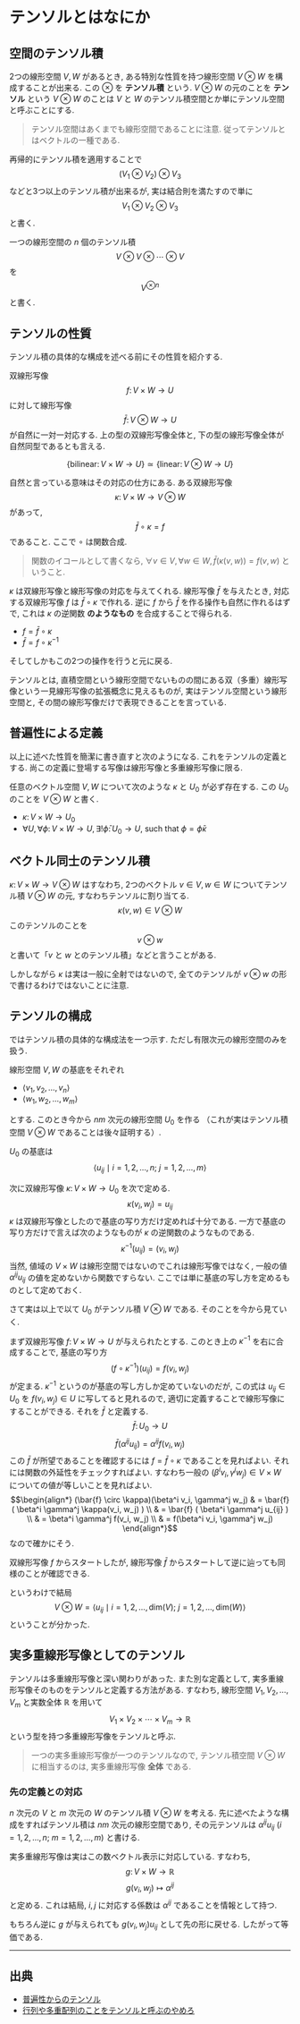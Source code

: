 # テンソルとはなにか

## 空間のテンソル積

2つの線形空間 $V, W$ があるとき,
ある特別な性質を持つ線形空間 $V \otimes W$ を構成することが出来る.
この $\otimes$ を **テンソル積** という.
$V \otimes W$ の元のことを **テンソル** という
$V \otimes W$ のことは $V$ と $W$ のテンソル積空間とか単にテンソル空間と呼ぶことにする.

> テンソル空間はあくまでも線形空間であることに注意.
> 従ってテンソルとはベクトルの一種である.

再帰的にテンソル積を適用することで
$$(V_1 \otimes V_2) \otimes V_3$$
などと3つ以上のテンソル積が出来るが, 実は結合則を満たすので単に
$$V_1 \otimes V_2 \otimes V_3$$
と書く.

一つの線形空間の $n$ 個のテンソル積
$$V \otimes V \otimes \cdots \otimes V$$
を
$$V^{\otimes n}$$
と書く.

## テンソルの性質

テンソル積の具体的な構成を述べる前にその性質を紹介する.

双線形写像
$$f \colon V \times W \to U$$
に対して線形写像
$$\bar{f} \colon V \otimes W \to U$$
が自然に一対一対応する.
上の型の双線形写像全体と, 下の型の線形写像全体が自然同型であるとも言える.

$$\{ \text{bilinear} \colon V \times W \to U \} \simeq \{ \text{linear} \colon V \otimes W \to U \}$$

自然と言っている意味はその対応の仕方にある.
ある双線形写像
$$\kappa \colon V \times W \to V \otimes W$$
があって,
$$\bar{f} \circ \kappa = f$$
であること.
ここで $\circ$ は関数合成.

> 関数のイコールとして書くなら,
> $\forall v \in V, \forall w \in W, \bar{f}(\kappa(v, w)) = f(v, w)$
> ということ.

$\kappa$ は双線形写像と線形写像の対応を与えてくれる.
線形写像 $\bar{f}$ を与えたとき, 対応する双線形写像 $f$ は $\bar{f} \circ \kappa$ で作れる.
逆に $f$ から $\bar{f}$ を作る操作も自然に作れるはずで,
これは $\kappa$ の逆関数 **のようなもの** を合成することで得られる.

- $f = \bar{f} \circ \kappa$
- $\bar{f} = f \circ \kappa^{-1}$

そしてしかもこの2つの操作を行うと元に戻る.

テンソルとは,
直積空間という線形空間でないものの間にある双（多重）線形写像という一見線形写像の拡張概念に見えるものが,
実はテンソル空間という線形空間と, その間の線形写像だけで表現できることを言っている.

## 普遍性による定義

以上に述べた性質を簡潔に書き直すと次のようになる.
これをテンソルの定義とする.
尚この定義に登場する写像は線形写像と多重線形写像に限る.

任意のベクトル空間
$V, W$ について次のような $\kappa$ と $U_0$ が必ず存在する.
この $U_0$ のことを $V \otimes W$ と書く.

- $\kappa \colon V \times W \to U_0$
- $\forall U, \forall \phi \colon V \times W \to U, \exists ! \bar{\phi} \colon U_0 \to U,$ such that $\phi = \bar{\phi} \kappa$

## ベクトル同士のテンソル積

$\kappa \colon V \times W \to V \otimes W$
はすなわち,
2つのベクトル $v \in V, w \in W$ についてテンソル積 $V \otimes W$ の元, すなわちテンソルに割り当てる.
$$\kappa(v, w) \in V \otimes W$$
このテンソルのことを
$$v \otimes w$$
と書いて「$v$ と $w$ とのテンソル積」などと言うことがある.

しかしながら $\kappa$ は実は一般に全射ではないので,
全てのテンソルが $v \otimes w$ の形で書けるわけではないことに注意.

## テンソルの構成

ではテンソル積の具体的な構成法を一つ示す.
ただし有限次元の線形空間のみを扱う.

線形空間 $V, W$ の基底をそれぞれ

- $\langle v_1, v_2, \ldots, v_n \rangle$
- $\langle w_1, w_2, \ldots, w_m \rangle$

とする.
このとき今から $nm$ 次元の線形空間 $U_0$ を作る
（これが実はテンソル積空間 $V \otimes W$ であることは後々証明する）.

$U_0$ の基底は
$$\langle u_{ij} \mid i=1,2,\ldots,n ;~ j=1,2,\ldots,m \rangle$$

次に双線形写像 $\kappa \colon V \times W \to U_0$ を次で定める.
$$\kappa(v_i, w_j) = u_{ij}$$
$\kappa$ は双線形写像としたので基底の写り方だけ定めれば十分である.
一方で基底の写り方だけで言えば次のようなものが $\kappa$ の逆関数のようなものである.
$$\kappa^{-1}(u_{ij}) = (v_i, w_j)$$
当然, 値域の $V \times W$ は線形空間ではないのでこれは線形写像ではなく,
一般の値 $\alpha^{ij} u_{ij}$ の値を定めないから関数ですらない.
ここでは単に基底の写し方を定めるものとして定めておく.

さて実は以上で以て $U_0$ がテンソル積 $V \otimes W$ である.
そのことを今から見ていく.

まず双線形写像 $f \colon V \times W \to U$ が与えられたとする.
このとき上の $\kappa^{-1}$ を右に合成することで,
基底の写り方
$$(f \circ \kappa^{-1}) (u_{ij}) = f(v_i, w_j)$$
が定まる.
$\kappa^{-1}$ というのが基底の写し方しか定めていないのだが,
この式は $u_{ij} \in U_0$ を $f(v_i, w_j) \in U$ に写してると見れるので,
適切に定義することで線形写像にすることができる.
それを $\bar{f}$ と定義する.
$$\bar{f} \colon U_0 \to U$$
$$\bar{f} (\alpha^{ij} u_{ij}) = \alpha^{ij} f(v_i, w_j)$$
この $\bar{f}$ が所望であることを確認するには
$f = \bar{f} \circ \kappa$
であることを見ればよい.
それには関数の外延性をチェックすればよい.
すなわち一般の $(\beta^i v_i, \gamma^j w_j) \in V \times W$ についての値が等しいことを見ればよい.
$$\begin{align*}
(\bar{f} \circ \kappa)(\beta^i v_i, \gamma^j w_j)
& = \bar{f} ( \beta^i \gamma^j \kappa(v_i, w_j) ) \\
& = \bar{f} ( \beta^i \gamma^j u_{ij} ) \\
& = \beta^i \gamma^j f(v_i, w_j) \\
& = f(\beta^i v_i, \gamma^j w_j)
\end{align*}$$
なので確かにそう.

双線形写像 $f$ からスタートしたが,
線形写像 $\bar{f}$ からスタートして逆に辿っても同様のことが確認できる.

というわけで結局
$$V \otimes W = 
\langle u_{ij} \mid i=1,2,\ldots, \mathrm{dim}(V) ;~ j=1,2,\ldots, \mathrm{dim}(W) \rangle$$
ということが分かった.

## 実多重線形写像としてのテンソル

テンソルは多重線形写像と深い関わりがあった.
また別な定義として, 実多重線形写像そのものをテンソルと定義する方法がある.
すなわち, 線形空間 $V_1, V_2, \ldots, V_m$ と実数全体 $\mathbb R$ を用いて
$$V_1 \times V_2 \times \cdots \times V_m \to \mathbb R$$
という型を持つ多重線形写像をテンソルと呼ぶ.

> 一つの実多重線形写像が一つのテンソルなので,
> テンソル積空間 $V \otimes W$ に相当するのは,
> 実多重線形写像 **全体** である.

### 先の定義との対応

$n$ 次元の $V$ と $m$ 次元の $W$ のテンソル積 $V \otimes W$ を考える.
先に述べたような構成をすればテンソル積は $nm$ 次元の線形空間であり,
その元テンソルは $\alpha^{ij} u_{ij}$ $(i=1,2,\ldots,n ;~ m=1,2,\ldots,m)$ と書ける.

実多重線形写像は実はこの数ベクトル表示に対応している.
すなわち,
$$g \colon V \times W \to \mathbb R$$
$$g(v_i, w_j) \mapsto \alpha^{ij}$$
と定める.
これは結局, $i,j$ に対応する係数は $\alpha^{ij}$ であることを情報として持つ.

もちろん逆に $g$ が与えられても $g(v_i, w_j) u_{ij}$ として先の形に戻せる.
したがって等価である.

---

## 出典

- [普遍性からのテンソル](/taglibro/2019/05/16.html)
- [行列や多重配列のことをテンソルと呼ぶのやめろ](/taglibro/2019/01/22.html)
